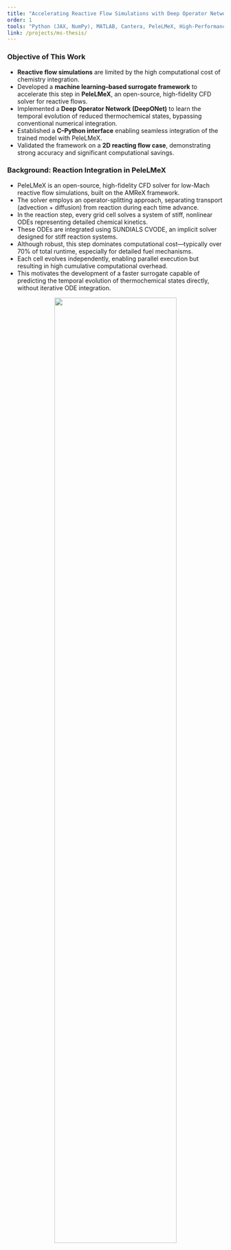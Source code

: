 ```yaml
---
title: "Accelerating Reactive Flow Simulations with Deep Operator Networks (MS Thesis)"
order: 1
tools: "Python (JAX, NumPy), MATLAB, Cantera, PeleLMeX, High-Performance Computing (HPC), ParaView"
link: /projects/ms-thesis/
---
```


### Objective of This Work

- **Reactive flow simulations** are limited by the high computational cost of chemistry integration.  
- Developed a **machine learning–based surrogate framework** to accelerate this step in **PeleLMeX**, an open-source, high-fidelity CFD solver for reactive flows.  
- Implemented a **Deep Operator Network (DeepONet)** to learn the temporal evolution of reduced thermochemical states, bypassing conventional numerical integration.  
- Established a **C–Python interface** enabling seamless integration of the trained model with PeleLMeX.  
- Validated the framework on a **2D reacting flow case**, demonstrating strong accuracy and significant computational savings.  

### Background: Reaction Integration in PeleLMeX

- PeleLMeX is an open-source, high-fidelity CFD solver for low-Mach reactive flow simulations, built on the AMReX framework.  
- The solver employs an operator-splitting approach, separating transport (advection + diffusion) from reaction during each time advance.  
- In the reaction step, every grid cell solves a system of stiff, nonlinear ODEs representing detailed chemical kinetics.  
- These ODEs are integrated using SUNDIALS CVODE, an implicit solver designed for stiff reaction systems.  
- Although robust, this step dominates computational cost—typically over 70% of total runtime, especially for detailed fuel mechanisms.  
- Each cell evolves independently, enabling parallel execution but resulting in high cumulative computational overhead.  
- This motivates the development of a faster surrogate capable of predicting the temporal evolution of thermochemical states directly, without iterative ODE integration.  

<p align="center">
  <img src="https://sachdevakunal.github.io/images/ms_thesis/op_split.png" width="75%">
</p>  

